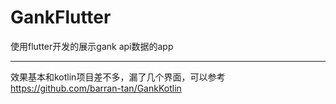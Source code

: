 # GankFlutter
使用flutter开发的展示gank api数据的app

---

效果基本和kotlin项目差不多，漏了几个界面，可以参考 https://github.com/barran-tan/GankKotlin
